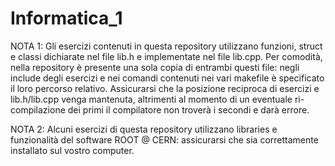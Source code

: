# Informatica_1

NOTA 1: Gli esercizi contenuti in questa repository utilizzano funzioni, struct e classi dichiarate nel file lib.h e implementate nel file lib.cpp. Per comodità, nella repository è presente una sola copia di entrambi questi file: negli include degli esercizi e nei comandi contenuti nei vari makefile è specificato il loro percorso relativo. Assicurarsi che la posizione reciproca di esercizi e lib.h/lib.cpp venga mantenuta, altrimenti al momento di un eventuale ri-compilazione dei primi il compilatore non troverà i secondi e darà errore.

NOTA 2: Alcuni esercizi di questa repository utilizzano libraries e funzionalità del software ROOT @ CERN: assicurarsi che sia correttamente installato sul vostro computer.
